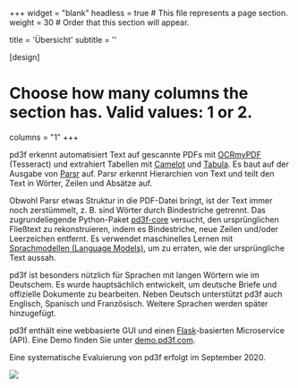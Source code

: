 +++
widget = "blank"
headless = true  # This file represents a page section.
weight = 30  # Order that this section will appear.

title = 'Übersicht'
subtitle = ''

[design]
  # Choose how many columns the section has. Valid values: 1 or 2.
  columns = "1"
+++

<!-- *Eine längere Einführung zu pd3f gibt es auf der Seite des [Prototype Fund](https://prototypefund.de).* -->

pd3f erkennt automatisiert Text auf gescannte PDFs mit [OCRmyPDF](https://github.com/jbarlow83/OCRmyPDF) (Tesseract) und extrahiert Tabellen mit [Camelot](https://github.com/camelot-dev/camelot) und [Tabula](https://github.com/tabulapdf/tabula).
Es baut auf der Ausgabe von [Parsr](https://github.com/axa-group/Parsr) auf.
Parsr erkennt Hierarchien von Text und teilt den Text in Wörter, Zeilen und Absätze auf.

Obwohl Parsr etwas Struktur in die PDF-Datei bringt, ist der Text immer noch zerstümmelt, z. B. sind Wörter durch Bindestriche getrennt.
Das zugrundeliegende Python-Paket [pd3f-core](https://github.com/pd3f/pd3f-core) versucht, den ursprünglichen Fließtext zu rekonstruieren, indem es Bindestriche, neue Zeilen und/oder Leerzeichen entfernt.
Es verwendet maschinelles Lernen mit [Sprachmodellen (Language Models)](https://machinelearningmastery.com/statistical-language-modeling-and-neural-language-models/), um zu erraten, wie der ursprüngliche Text aussah.

pd3f ist besonders nützlich für Sprachen mit langen Wörtern wie im Deutschem.
Es wurde hauptsächlich entwickelt, um deutsche Briefe und offizielle Dokumente zu bearbeiten.
Neben Deutsch unterstützt pd3f auch Englisch, Spanisch und Französisch.
Weitere Sprachen werden später hinzugefügt.

pd3f enthält eine webbasierte GUI und einen [Flask](https://flask.palletsprojects.com/)-basierten Microservice (API).
Eine Demo finden Sie unter [demo.pd3f.com](https://demo.pd3f.com).

Eine systematische Evaluierung von pd3f erfolgt im September 2020.


![](/media/flow.jpg)
